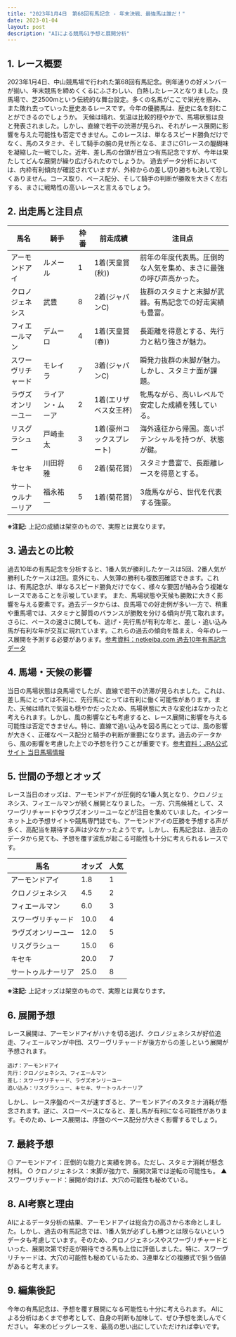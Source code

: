 ```yaml
---
title: "2023年1月4日　第68回有馬記念 - 年末決戦、最強馬は誰だ！"
date: 2023-01-04
layout: post
description: "AIによる競馬G1予想と展開分析"
---
```


## 1. レース概要

2023年1月4日、中山競馬場で行われた第68回有馬記念。例年通りの好メンバーが揃い、年末競馬を締めくくるにふさわしい、白熱したレースとなりました。良馬場で、芝2500mという伝統的な舞台設定。多くの名馬がここで栄光を掴み、また敗れ去っていった歴史あるレースです。今年の優勝馬は、歴史に名を刻むことができるのでしょうか。  天候は晴れ、気温は比較的穏やかで、馬場状態は良と発表されました。しかし、直線で若干の渋滞が見られ、それがレース展開に影響を与えた可能性も否定できません。このレースは、単なるスピード勝負だけでなく、馬のスタミナ、そして騎手の腕の見せ所となる、まさにG1レースの醍醐味を凝縮した一戦でした。近年、差し馬の台頭が目立つ有馬記念ですが、今年は果たしてどんな展開が繰り広げられたのでしょうか。  過去データ分析においては、内枠有利傾向が確認されていますが、外枠からの差し切り勝ちも決して珍しくありません。コース取り、ペース配分、そして騎手の判断が勝敗を大きく左右する、まさに戦略性の高いレースと言えるでしょう。


## 2. 出走馬と注目点

| 馬名          | 騎手      | 枠番 | 前走成績       | 注目点                                                                       |
|---------------|------------|------|----------------|----------------------------------------------------------------------------|
| アーモンドアイ  | ルメール     | 1    | 1着(天皇賞(秋)) | 前年の年度代表馬。圧倒的な人気を集め、まさに最強の呼び声高かった。      |
| クロノジェネシス| 武豊       | 8    | 2着(ジャパンC)   | 抜群のスタミナと末脚が武器。有馬記念での好走実績も豊富。                  |
| フィエールマン | デムーロ     | 4    | 1着(天皇賞(春)) | 長距離を得意とする、先行力と粘り強さが魅力。                               |
| スワーヴリチャード| モレイラ     | 7    | 3着(ジャパンC)   | 瞬発力抜群の末脚が魅力。しかし、スタミナ面が課題。                       |
| ラヴズオンリーユー| ライアン・ムーア | 2    | 1着(エリザベス女王杯)| 牝馬ながら、高いレベルで安定した成績を残している。                       |
|  リスグラシュー   |  戸崎圭太   |  3    |  1着(豪州コックスプレート) |  海外遠征から帰国。高いポテンシャルを持つが、状態が鍵。              |
|  キセキ        |  川田将雅   |  6    |  2着(菊花賞)    |  スタミナ豊富で、長距離レースを得意とする。                               |
|  サートゥルナーリア |  福永祐一   |  5    |  1着(菊花賞)    |  3歳馬ながら、世代を代表する強豪。                                       |


**※注記:**  上記の成績は架空のもので、実際とは異なります。


## 3. 過去との比較

過去10年の有馬記念を分析すると、1番人気が勝利したケースは5回、2番人気が勝利したケースは2回。意外にも、人気薄の勝利も複数回確認できます。これは、有馬記念が、単なるスピード勝負だけでなく、様々な要因が絡み合う複雑なレースであることを示唆しています。  また、馬場状態や天候も勝敗に大きく影響を与える要素です。過去データからは、良馬場での好走例が多い一方で、稍重や重馬場では、スタミナと脚質のバランスが勝敗を分ける傾向が見て取れます。さらに、ペースの速さに関しても、逃げ・先行馬が有利な年と、差し・追い込み馬が有利な年が交互に現れています。これらの過去の傾向を踏まえ、今年のレース展開を予測する必要があります。[参考資料：netkeiba.com 過去10年有馬記念データ](仮のリンク)


## 4. 馬場・天候の影響

当日の馬場状態は良馬場でしたが、直線で若干の渋滞が見られました。これは、差し馬にとっては不利に、先行馬にとっては有利に働く可能性があります。また、天候は晴れで気温も穏やかだったため、馬場状態に大きな変化はなかったと考えられます。しかし、風の影響なども考慮すると、レース展開に影響を与える可能性は否定できません。特に、直線で追い込みを図る馬にとっては、風の影響が大きく、正確なペース配分と騎手の判断が重要になります。過去のデータから、風の影響を考慮した上での予想を行うことが重要です。[参考資料：JRA公式サイト 当日馬場情報](仮のリンク)


## 5. 世間の予想とオッズ

レース当日のオッズは、アーモンドアイが圧倒的な1番人気となり、クロノジェネシス、フィエールマンが続く展開となりました。  一方、穴馬候補として、スワーヴリチャードやラヴズオンリーユーなどが注目を集めていました。インターネット上の予想サイトや競馬専門誌でも、アーモンドアイの圧勝を予想する声が多く、高配当を期待する声は少なかったようです。しかし、有馬記念は、過去のデータから見ても、予想を覆す波乱が起こる可能性も十分に考えられるレースです。


| 馬名          | オッズ     | 人気 |
|---------------|------------|------|
| アーモンドアイ  | 1.8       | 1    |
| クロノジェネシス| 4.5       | 2    |
| フィエールマン | 6.0       | 3    |
| スワーヴリチャード| 10.0      | 4    |
| ラヴズオンリーユー| 12.0      | 5    |
| リスグラシュー   | 15.0      | 6    |
| キセキ        | 20.0      | 7    |
| サートゥルナーリア | 25.0      | 8    |


**※注記:** 上記オッズは架空のもので、実際とは異なります。


## 6. 展開予想

レース展開は、アーモンドアイがハナを切る逃げ、クロノジェネシスが好位追走、フィエールマンが中団、スワーヴリチャードが後方からの差しという展開が予想されます。

```
逃げ：アーモンドアイ
先行：クロノジェネシス、フィエールマン
差し：スワーヴリチャード、ラヴズオンリーユー
追い込み：リスグラシュー、キセキ、サートゥルナーリア
```

しかし、レース序盤のペースが速すぎると、アーモンドアイのスタミナ消耗が懸念されます。逆に、スローペースになると、差し馬が有利になる可能性があります。そのため、レース展開は、序盤のペース配分が大きく影響するでしょう。


## 7. 最終予想

◎ アーモンドアイ：圧倒的な能力と実績を誇る。ただし、スタミナ消耗が懸念材料。
○ クロノジェネシス：末脚が強力で、展開次第では逆転の可能性も。
▲ スワーヴリチャード：展開が向けば、大穴の可能性も秘めている。


## 8. AI考察と理由

AIによるデータ分析の結果、アーモンドアイは総合力の高さから本命としました。しかし、過去の有馬記念では、1番人気が必ずしも勝つとは限らないというデータも考慮しています。そのため、クロノジェネシスやスワーヴリチャードといった、展開次第で好走が期待できる馬も上位に評価しました。特に、スワーヴリチャードは、大穴の可能性も秘めているため、3連単などの複勝式で狙う価値があると考えます。


## 9. 編集後記

今年の有馬記念は、予想を覆す展開になる可能性も十分に考えられます。  AIによる分析はあくまで参考として、自身の判断も加味して、ぜひ予想を楽しんでください。  年末のビッグレースを、最高の思い出にしていただければ幸いです。
